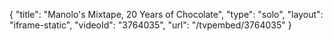 {
    "title": "Manolo's Mixtape, 20 Years of Chocolate",
    "type": "solo",
    "layout": "iframe-static",
    "videoId": "3764035",
    "url": "\/tvpembed\/3764035"
}